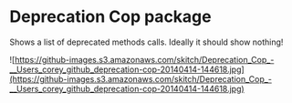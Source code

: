 # Deprecation Cop package

Shows a list of deprecated methods calls. Ideally it should show nothing!

![https://github-images.s3.amazonaws.com/skitch/Deprecation_Cop_-__Users_corey_github_deprecation-cop-20140414-144618.jpg](https://github-images.s3.amazonaws.com/skitch/Deprecation_Cop_-__Users_corey_github_deprecation-cop-20140414-144618.jpg)
